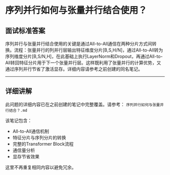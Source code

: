 # 序列并行如何与张量并行结合使用？

## 面试标准答案

序列并行与张量并行结合使用的关键是通过All-to-All通信在两种分片方式间转换。流程：张量并行的列并行层输出特征维度分片[B,S,H/N]，通过All-to-All转为序列维度分片[B,S/N,H]，在此基础上执行LayerNorm和Dropout，再通过All-to-All转回特征分片用于下一个张量并行层。这样既利用了张量并行的计算优势，又通过序列并行节省了激活显存。详细内容请参考之前创建的同名笔记。

---

## 详细讲解

此问题的详细内容已在之前创建的笔记中完整覆盖。请参考：
`序列并行如何与张量并行结合？.md`

该笔记包含：
- All-to-All通信机制
- 特征分片与序列分片的转换
- 完整的Transformer Block流程
- 通信量分析
- 显存节省效果

这里不再重复相同内容以避免冗余。

